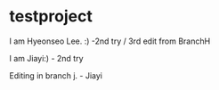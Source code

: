 # testproject

I am Hyeonseo Lee. :) -2nd try / 3rd edit from BranchH

I am Jiayi:) - 2nd try


Editing in branch j. - Jiayi

